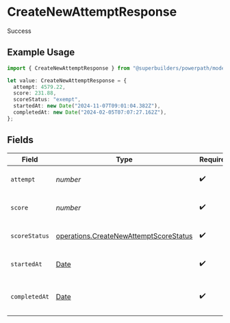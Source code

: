 # CreateNewAttemptResponse

Success

## Example Usage

```typescript
import { CreateNewAttemptResponse } from "@superbuilders/powerpath/models/operations";

let value: CreateNewAttemptResponse = {
  attempt: 4579.22,
  score: 231.88,
  scoreStatus: "exempt",
  startedAt: new Date("2024-11-07T09:01:04.382Z"),
  completedAt: new Date("2024-02-05T07:07:27.162Z"),
};
```

## Fields

| Field                                                                                            | Type                                                                                             | Required                                                                                         | Description                                                                                      |
| ------------------------------------------------------------------------------------------------ | ------------------------------------------------------------------------------------------------ | ------------------------------------------------------------------------------------------------ | ------------------------------------------------------------------------------------------------ |
| `attempt`                                                                                        | *number*                                                                                         | :heavy_check_mark:                                                                               | The attempt number                                                                               |
| `score`                                                                                          | *number*                                                                                         | :heavy_check_mark:                                                                               | The current score for this attempt                                                               |
| `scoreStatus`                                                                                    | [operations.CreateNewAttemptScoreStatus](../../models/operations/createnewattemptscorestatus.md) | :heavy_check_mark:                                                                               | The status of this attempt                                                                       |
| `startedAt`                                                                                      | [Date](https://developer.mozilla.org/en-US/docs/Web/JavaScript/Reference/Global_Objects/Date)    | :heavy_check_mark:                                                                               | When this attempt was started                                                                    |
| `completedAt`                                                                                    | [Date](https://developer.mozilla.org/en-US/docs/Web/JavaScript/Reference/Global_Objects/Date)    | :heavy_check_mark:                                                                               | When this attempt was completed                                                                  |